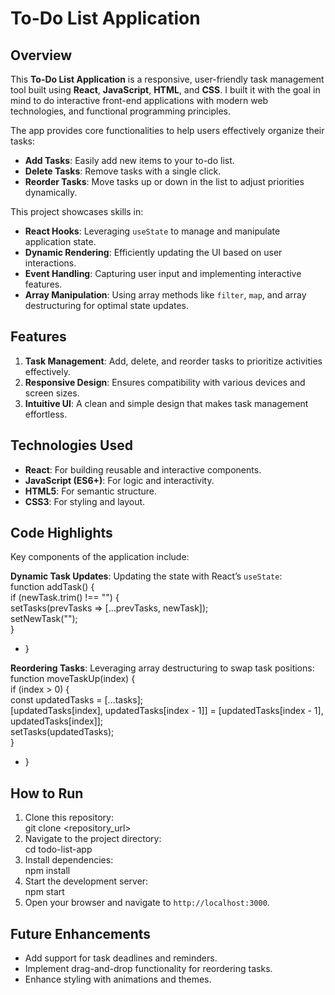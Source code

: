 
# **To-Do List Application**

## **Overview**

This **To-Do List Application** is a responsive, user-friendly task management tool built using **React**, **JavaScript**, **HTML**, and **CSS**. I built it with the goal in mind to do interactive front-end applications with modern web technologies, and functional programming principles.

The app provides core functionalities to help users effectively organize their tasks:

* **Add Tasks**: Easily add new items to your to-do list.  
* **Delete Tasks**: Remove tasks with a single click.  
* **Reorder Tasks**: Move tasks up or down in the list to adjust priorities dynamically.

This project showcases skills in:

* **React Hooks**: Leveraging `useState` to manage and manipulate application state.  
* **Dynamic Rendering**: Efficiently updating the UI based on user interactions.  
* **Event Handling**: Capturing user input and implementing interactive features.  
* **Array Manipulation**: Using array methods like `filter`, `map`, and array destructuring for optimal state updates.

## **Features**

1. **Task Management**: Add, delete, and reorder tasks to prioritize activities effectively.  
2. **Responsive Design**: Ensures compatibility with various devices and screen sizes.  
3. **Intuitive UI**: A clean and simple design that makes task management effortless.

## **Technologies Used**

* **React**: For building reusable and interactive components.  
* **JavaScript (ES6+)**: For logic and interactivity.  
* **HTML5**: For semantic structure.  
* **CSS3**: For styling and layout.

## **Code Highlights**

Key components of the application include:

**Dynamic Task Updates**: Updating the state with React’s `useState`:  
function addTask() {  
    if (newTask.trim() \!== "") {  
        setTasks(prevTasks \=\> \[...prevTasks, newTask\]);  
        setNewTask("");  
    }

* }

**Reordering Tasks**: Leveraging array destructuring to swap task positions:  
function moveTaskUp(index) {  
    if (index \> 0\) {  
        const updatedTasks \= \[...tasks\];  
        \[updatedTasks\[index\], updatedTasks\[index \- 1\]\] \= \[updatedTasks\[index \- 1\], updatedTasks\[index\]\];  
        setTasks(updatedTasks);  
    }

* }

## **How to Run**

1. Clone this repository:  
   git clone \<repository\_url\>  
2. Navigate to the project directory:  
   cd todo-list-app  
3. Install dependencies:  
   npm install  
4. Start the development server:  
   npm start  
5. Open your browser and navigate to `http://localhost:3000`.

## **Future Enhancements**

* Add support for task deadlines and reminders.  
* Implement drag-and-drop functionality for reordering tasks.  
* Enhance styling with animations and themes.

